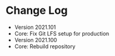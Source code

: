 # Change Log

- Version 2021.101
- Core: Fix Git LFS setup for production
- Version 2021.100
- Core: Rebuild repository
